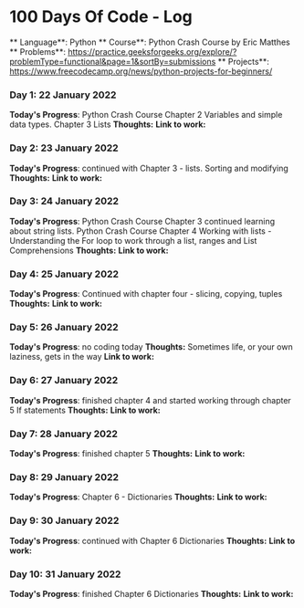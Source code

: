 # 100 Days Of Code - Log

** Language**: Python
** Course**: Python Crash Course by Eric Matthes
** Problems**: https://practice.geeksforgeeks.org/explore/?problemType=functional&page=1&sortBy=submissions
** Projects**: https://www.freecodecamp.org/news/python-projects-for-beginners/


### Day 1: 22 January 2022
**Today's Progress**: Python Crash Course Chapter 2 Variables and simple data types. Chapter 3 Lists
**Thoughts:**
**Link to work:**


### Day 2: 23 January 2022
**Today's Progress**: continued with Chapter 3 - lists. Sorting and modifying
**Thoughts:**
**Link to work:**


### Day 3: 24 January 2022
**Today's Progress**:
Python Crash Course Chapter 3 continued learning about string lists.
Python Crash Course Chapter 4 Working with lists - Understanding the For loop to work through a list, ranges and List Comprehensions
**Thoughts:**
**Link to work:**

### Day 4: 25 January 2022
**Today's Progress**:   Continued with chapter four - slicing, copying, tuples
**Thoughts:**
**Link to work:**

### Day 5: 26 January 2022
**Today's Progress**:   no coding today
**Thoughts:** Sometimes life, or your own laziness, gets in the way
**Link to work:**

### Day 6: 27 January 2022
**Today's Progress**:    finished chapter 4 and started working through chapter 5 If statements
**Thoughts:**
**Link to work:**


### Day 7: 28 January 2022
**Today's Progress**:    finished chapter 5
**Thoughts:**
**Link to work:**


 ### Day 8: 29 January 2022
 **Today's Progress**: Chapter 6 - Dictionaries
 **Thoughts:**
**Link to work:**

 ### Day 9: 30 January 2022
 **Today's Progress**: continued with Chapter 6 Dictionaries
 **Thoughts:**
**Link to work:**


 ### Day 10: 31 January 2022
 **Today's Progress**: finished Chapter 6 Dictionaries
 **Thoughts:**
**Link to work:**